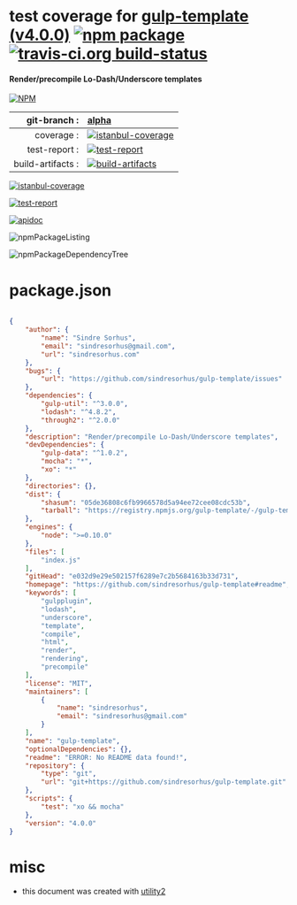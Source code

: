 # test coverage for  [gulp-template (v4.0.0)](https://github.com/sindresorhus/gulp-template#readme)  [![npm package](https://img.shields.io/npm/v/npmtest-gulp-template.svg?style=flat-square)](https://www.npmjs.org/package/npmtest-gulp-template) [![travis-ci.org build-status](https://api.travis-ci.org/npmtest/node-npmtest-gulp-template.svg)](https://travis-ci.org/npmtest/node-npmtest-gulp-template)
#### Render/precompile Lo-Dash/Underscore templates

[![NPM](https://nodei.co/npm/gulp-template.png?downloads=true)](https://www.npmjs.com/package/gulp-template)

| git-branch : | [alpha](https://github.com/npmtest/node-npmtest-gulp-template/tree/alpha)|
|--:|:--|
| coverage : | [![istanbul-coverage](https://npmtest.github.io/node-npmtest-gulp-template/build/coverage.badge.svg)](https://npmtest.github.io/node-npmtest-gulp-template/build/coverage.html/index.html)|
| test-report : | [![test-report](https://npmtest.github.io/node-npmtest-gulp-template/build/test-report.badge.svg)](https://npmtest.github.io/node-npmtest-gulp-template/build/test-report.html)|
| build-artifacts : | [![build-artifacts](https://npmtest.github.io/node-npmtest-gulp-template/glyphicons_144_folder_open.png)](https://github.com/npmtest/node-npmtest-gulp-template/tree/gh-pages/build)|

[![istanbul-coverage](https://npmtest.github.io/node-npmtest-gulp-template/build/screenCapture.buildCustomOrg.browser.coverage.html.png)](https://npmtest.github.io/node-npmtest-gulp-template/build/coverage.html/index.html)

[![test-report](https://npmtest.github.io/node-npmtest-gulp-template/build/screenCapture.buildCustomOrg.browser.%252Fhome%252Ftravis%252Fbuild%252Fnpmtest%252Fnode-npmtest-gulp-template%252Ftmp%252Fbuild%252Ftest-report.html.png)](https://npmtest.github.io/node-npmtest-gulp-template/build/test-report.html)

[![apidoc](https://npmdoc.github.io/node-npmdoc-gulp-template/build/screenCapture.buildApidoc.browser.%252Fhome%252Ftravis%252Fbuild%252Fnpmdoc%252Fnode-npmdoc-gulp-template%252Ftmp%252Fbuild%252Fapidoc.html.png)](https://npmdoc.github.io/node-npmdoc-gulp-template/build/apidoc.html)

![npmPackageListing](https://npmtest.github.io/node-npmtest-gulp-template/build/screenCapture.npmPackageListing.svg)

![npmPackageDependencyTree](https://npmtest.github.io/node-npmtest-gulp-template/build/screenCapture.npmPackageDependencyTree.svg)



# package.json

```json

{
    "author": {
        "name": "Sindre Sorhus",
        "email": "sindresorhus@gmail.com",
        "url": "sindresorhus.com"
    },
    "bugs": {
        "url": "https://github.com/sindresorhus/gulp-template/issues"
    },
    "dependencies": {
        "gulp-util": "^3.0.0",
        "lodash": "^4.8.2",
        "through2": "^2.0.0"
    },
    "description": "Render/precompile Lo-Dash/Underscore templates",
    "devDependencies": {
        "gulp-data": "^1.0.2",
        "mocha": "*",
        "xo": "*"
    },
    "directories": {},
    "dist": {
        "shasum": "05de36808c6fb9966578d5a94ee72cee08cdc53b",
        "tarball": "https://registry.npmjs.org/gulp-template/-/gulp-template-4.0.0.tgz"
    },
    "engines": {
        "node": ">=0.10.0"
    },
    "files": [
        "index.js"
    ],
    "gitHead": "e032d9e29e502157f6289e7c2b5684163b33d731",
    "homepage": "https://github.com/sindresorhus/gulp-template#readme",
    "keywords": [
        "gulpplugin",
        "lodash",
        "underscore",
        "template",
        "compile",
        "html",
        "render",
        "rendering",
        "precompile"
    ],
    "license": "MIT",
    "maintainers": [
        {
            "name": "sindresorhus",
            "email": "sindresorhus@gmail.com"
        }
    ],
    "name": "gulp-template",
    "optionalDependencies": {},
    "readme": "ERROR: No README data found!",
    "repository": {
        "type": "git",
        "url": "git+https://github.com/sindresorhus/gulp-template.git"
    },
    "scripts": {
        "test": "xo && mocha"
    },
    "version": "4.0.0"
}
```



# misc
- this document was created with [utility2](https://github.com/kaizhu256/node-utility2)
